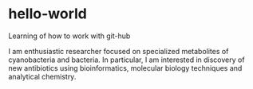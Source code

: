# hello-world
Learning of how to work with git-hub

I am enthusiastic researcher focused on specialized metabolites of cyanobacteria and bacteria. In particular, I am interested in discovery of new antibiotics using bioinformatics, molecular biology techniques and analytical chemistry.
